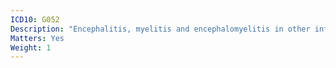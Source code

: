 ```yaml
---
ICD10: G052
Description: "Encephalitis, myelitis and encephalomyelitis in other infectious and parasitic diseases classified elsewhere"
Matters: Yes
Weight: 1
---
```


